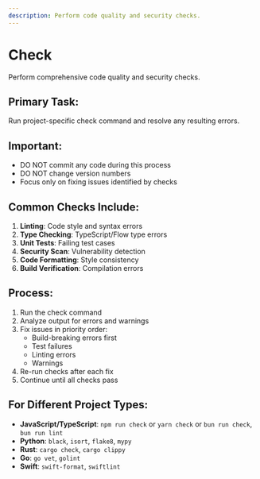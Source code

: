 ```yaml
---
description: Perform code quality and security checks.
---
```


# Check

Perform comprehensive code quality and security checks.

## Primary Task:
Run project-specific check command and resolve any resulting errors.

## Important:
- DO NOT commit any code during this process
- DO NOT change version numbers
- Focus only on fixing issues identified by checks

## Common Checks Include:
1. **Linting**: Code style and syntax errors
2. **Type Checking**: TypeScript/Flow type errors
3. **Unit Tests**: Failing test cases
4. **Security Scan**: Vulnerability detection
5. **Code Formatting**: Style consistency
6. **Build Verification**: Compilation errors

## Process:
1. Run the check command
2. Analyze output for errors and warnings
3. Fix issues in priority order:
   - Build-breaking errors first
   - Test failures
   - Linting errors
   - Warnings
4. Re-run checks after each fix
5. Continue until all checks pass

## For Different Project Types:
- **JavaScript/TypeScript**: `npm run check` or `yarn check` or `bun run check`, `bun run lint`
- **Python**: `black`, `isort`, `flake8`, `mypy`
- **Rust**: `cargo check`, `cargo clippy`
- **Go**: `go vet`, `golint`
- **Swift**: `swift-format`, `swiftlint`
